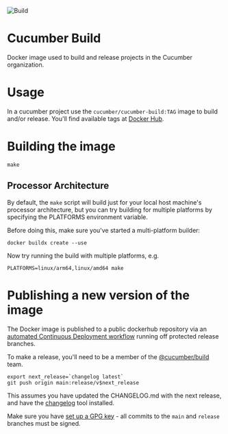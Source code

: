 ![Build](https://github.com/cucumber/build/actions/workflows/build.yaml/badge.svg)

# Cucumber Build

Docker image used to build and release projects in the Cucumber organization.

# Usage

In a cucumber project use the `cucumber/cucumber-build:TAG` image to build
and/or release. You'll find available tags at [Docker Hub](https://hub.docker.com/r/cucumber/cucumber-build/tags).

# Building the image

    make

## Processor Architecture

By default, the `make` script will build just for your local host machine's processor architecture, but you can try building for multiple platforms by specifying the PLATFORMS environment variable.

Before doing this, make sure you've started a multi-platform builder:

    docker buildx create --use

Now try running the build with multiple platforms, e.g.

    PLATFORMS=linux/arm64,linux/amd64 make

# Publishing a new version of the image

The Docker image is published to a public dockerhub repository via an [automated Continuous Deployment workflow](./.github/workflows/release.yaml) running off protected release branches.

To make a release, you'll need to be a member of the [@cucumber/build](https://github.com/orgs/cucumber/teams/build) team.

    export next_release=`changelog latest`
    git push origin main:release/v$next_release

This assumes you have updated the CHANGELOG.md with the next release, and have the [changelog] tool installed.

Make sure you have [set up a GPG key](https://docs.github.com/en/github/authenticating-to-github/signing-commits) - all commits to the `main` and `release` branches must be signed.

[changelog]: https://github.com/cucumber/changelog